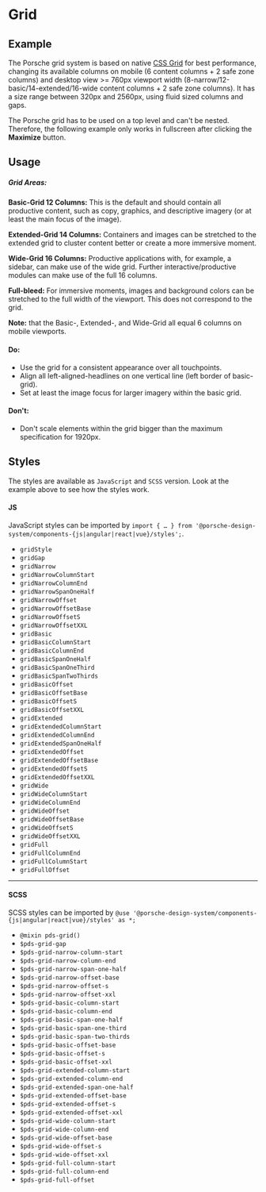 # Grid

<TableOfContents></TableOfContents>

## Example

The Porsche grid system is based on native [CSS Grid](https://css-tricks.com/snippets/css/complete-guide-grid) for best
performance, changing its available columns on mobile (6 content columns + 2 safe zone columns) and desktop view >=
760px viewport width (8-narrow/12-basic/14-extended/16-wide content columns + 2 safe zone columns). It has a size range
between 320px and 2560px, using fluid sized columns and gaps.

<Notification heading="Important" state="warning">
  The Porsche grid has to be used on a top level and can't be nested.<br>
  Therefore, the following example only works in fullscreen after clicking the <strong>Maximize</strong> button.
</Notification>

<Playground :frameworkMarkup="codeExample" :externalStackBlitzDependencies="['styled-components']" :config="config">
  <ExampleStylesGrid />
</Playground>

## Usage

##### Grid Areas:

**Basic-Grid 12 Columns:** This is the default and should contain all productive content, such as copy, graphics, and
descriptive imagery (or at least the main focus of the image).

**Extended-Grid 14 Columns:** Containers and images can be stretched to the extended grid to cluster content better or
create a more immersive moment.

**Wide-Grid 16 Columns:** Productive applications with, for example, a sidebar, can make use of the wide grid. Further
interactive/productive modules can make use of the full 16 columns.

**Full-bleed:** For immersive moments, images and background colors can be stretched to the full width of the viewport.
This does not correspond to the grid.

**Note:** that the Basic-, Extended-, and Wide-Grid all equal 6 columns on mobile viewports.

#### Do:

- Use the grid for a consistent appearance over all touchpoints.
- Align all left-aligned-headlines on one vertical line (left border of basic-grid).
- Set at least the image focus for larger imagery within the basic grid.

#### Don't:

- Don't scale elements within the grid bigger than the maximum specification for 1920px.

## Styles

The styles are available as `JavaScript` and `SCSS` version. Look at the example above to see how the styles work.

#### JS

JavaScript styles can be imported by
`import { … } from '@porsche-design-system/components-{js|angular|react|vue}/styles';`.

- `gridStyle`
- `gridGap`
- `gridNarrow`
- `gridNarrowColumnStart`
- `gridNarrowColumnEnd`
- `gridNarrowSpanOneHalf`
- `gridNarrowOffset`
- `gridNarrowOffsetBase`
- `gridNarrowOffsetS`
- `gridNarrowOffsetXXL`
- `gridBasic`
- `gridBasicColumnStart`
- `gridBasicColumnEnd`
- `gridBasicSpanOneHalf`
- `gridBasicSpanOneThird`
- `gridBasicSpanTwoThirds`
- `gridBasicOffset`
- `gridBasicOffsetBase`
- `gridBasicOffsetS`
- `gridBasicOffsetXXL`
- `gridExtended`
- `gridExtendedColumnStart`
- `gridExtendedColumnEnd`
- `gridExtendedSpanOneHalf`
- `gridExtendedOffset`
- `gridExtendedOffsetBase`
- `gridExtendedOffsetS`
- `gridExtendedOffsetXXL`
- `gridWide`
- `gridWideColumnStart`
- `gridWideColumnEnd`
- `gridWideOffset`
- `gridWideOffsetBase`
- `gridWideOffsetS`
- `gridWideOffsetXXL`
- `gridFull`
- `gridFullColumnEnd`
- `gridFullColumnStart`
- `gridFullOffset`

---

#### SCSS

SCSS styles can be imported by `@use '@porsche-design-system/components-{js|angular|react|vue}/styles' as *;`

- `@mixin pds-grid()`
- `$pds-grid-gap`
- `$pds-grid-narrow-column-start`
- `$pds-grid-narrow-column-end`
- `$pds-grid-narrow-span-one-half`
- `$pds-grid-narrow-offset-base`
- `$pds-grid-narrow-offset-s`
- `$pds-grid-narrow-offset-xxl`
- `$pds-grid-basic-column-start`
- `$pds-grid-basic-column-end`
- `$pds-grid-basic-span-one-half`
- `$pds-grid-basic-span-one-third`
- `$pds-grid-basic-span-two-thirds`
- `$pds-grid-basic-offset-base`
- `$pds-grid-basic-offset-s`
- `$pds-grid-basic-offset-xxl`
- `$pds-grid-extended-column-start`
- `$pds-grid-extended-column-end`
- `$pds-grid-extended-span-one-half`
- `$pds-grid-extended-offset-base`
- `$pds-grid-extended-offset-s`
- `$pds-grid-extended-offset-xxl`
- `$pds-grid-wide-column-start`
- `$pds-grid-wide-column-end`
- `$pds-grid-wide-offset-base`
- `$pds-grid-wide-offset-s`
- `$pds-grid-wide-offset-xxl`
- `$pds-grid-full-column-start`
- `$pds-grid-full-column-end`
- `$pds-grid-full-offset`

<script lang="ts">
import Vue from 'vue';
import Component from 'vue-class-component';
import { getStylesGridCodeSamples } from '@porsche-design-system/shared';
import { adjustSelectedFramework } from '@/utils';
import ExampleStylesGrid from '@/pages/patterns/styles/example-grid.vue';

@Component({
  components: {
    ExampleStylesGrid
  },
})
export default class Code extends Vue {
  codeExample = getStylesGridCodeSamples();
  config = { supportsFullWindow: true };

  public mounted(): void {
    adjustSelectedFramework(this.codeExample);
  }
}
</script>
